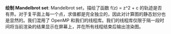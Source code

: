 **绘制 Mandelbrot set**: Mandelbrot set，描绘了函数 f(z) = z^2 + c 的轨迹是否有界。对于复平面上每一个点，求值都是完全独立的，因此对计算图的静态划分也是显然的。我们混用了 OpenMP 和我们的线程库。我们的线程库仅限于隔一段时间将当前渲染的结果显示在屏幕上，并在所有线程结束后输出渲染图。
